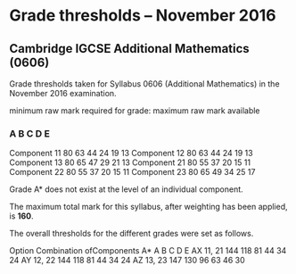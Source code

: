 # Grade thresholds – November 2016 

## Cambridge IGCSE Additional Mathematics (0606) 

Grade thresholds taken for Syllabus 0606 (Additional Mathematics) in the November 2016 examination. 

 minimum raw mark required for grade: maximum raw mark available 

### A B C D E 

 Component 11 80 63 44 24 19 13 Component 12 80 63 44 24 19 13 Component 13 80 65 47 29 21 13 Component 21 80 55 37 20 15 11 Component 22 80 55 37 20 15 11 Component 23 80 65 49 34 25 17 

Grade A* does not exist at the level of an individual component. 

The maximum total mark for this syllabus, after weighting has been applied, is **160**. 

The overall thresholds for the different grades were set as follows. 

 Option Combination ofComponents A* A B C D E AX 11, 21 144 118 81 44 34 24 AY 12, 22 144 118 81 44 34 24 AZ 13, 23 147 130 96 63 46 30 


